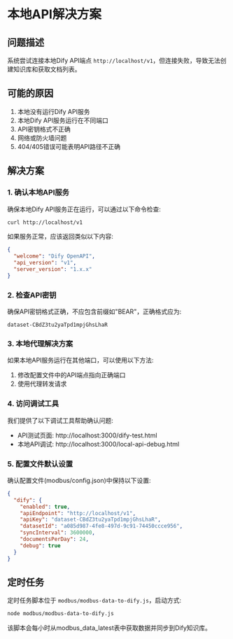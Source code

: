 # 本地API解决方案

## 问题描述

系统尝试连接本地Dify API端点 `http://localhost/v1`，但连接失败，导致无法创建知识库和获取文档列表。

## 可能的原因

1. 本地没有运行Dify API服务
2. 本地Dify API服务运行在不同端口
3. API密钥格式不正确
4. 网络或防火墙问题
5. 404/405错误可能表明API路径不正确

## 解决方案

### 1. 确认本地API服务

确保本地Dify API服务正在运行，可以通过以下命令检查:

```bash
curl http://localhost/v1
```

如果服务正常，应该返回类似以下内容:

```json
{
  "welcome": "Dify OpenAPI",
  "api_version": "v1",
  "server_version": "1.x.x"
}
```

### 2. 检查API密钥

确保API密钥格式正确，不应包含前缀如"BEAR"，正确格式应为:

```
dataset-CBdZ3tu2yaTpd1mpjGhsLhaR
```

### 3. 本地代理解决方案

如果本地API服务运行在其他端口，可以使用以下方法:

1. 修改配置文件中的API端点指向正确端口
2. 使用代理转发请求

### 4. 访问调试工具

我们提供了以下调试工具帮助确认问题:

- API测试页面: http://localhost:3000/dify-test.html
- 本地API调试: http://localhost:3000/local-api-debug.html

### 5. 配置文件默认设置

确认配置文件(modbus/config.json)中保持以下设置:

```json
{
  "dify": {
    "enabled": true,
    "apiEndpoint": "http://localhost/v1",
    "apiKey": "dataset-CBdZ3tu2yaTpd1mpjGhsLhaR",
    "datasetId": "a085d987-4fe8-497d-9c91-74450ccce956", 
    "syncInterval": 3600000,
    "documentsPerDay": 24,
    "debug": true
  }
}
```

## 定时任务

定时任务脚本位于 `modbus/modbus-data-to-dify.js`，启动方式:

```bash
node modbus/modbus-data-to-dify.js
```

该脚本会每小时从modbus_data_latest表中获取数据并同步到Dify知识库。

